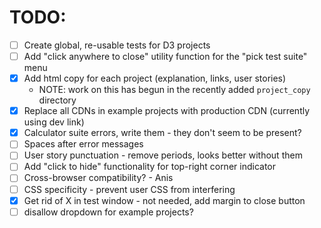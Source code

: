 # TODO:

- [ ] Create global, re-usable tests for D3 projects
- [ ] Add "click anywhere to close" utility function for the "pick test suite" menu
- [x] Add html copy for each project (explanation, links, user stories)
    - NOTE: work on this has begun in the recently added `project_copy` directory
- [x] Replace all CDNs in example projects with production CDN (currently using dev link)
- [x] Calculator suite errors, write them - they don't seem to be present?
- [ ] Spaces after error messages
- [ ] User story punctuation - remove periods, looks better without them
- [ ] Add "click to hide" functionality for top-right corner indicator
- [ ] Cross-browser compatibility? - Anis
- [ ] CSS specificity - prevent user CSS from interfering  
- [x] Get rid of X in test window - not needed, add margin to close button
- [ ] disallow dropdown for example projects?
